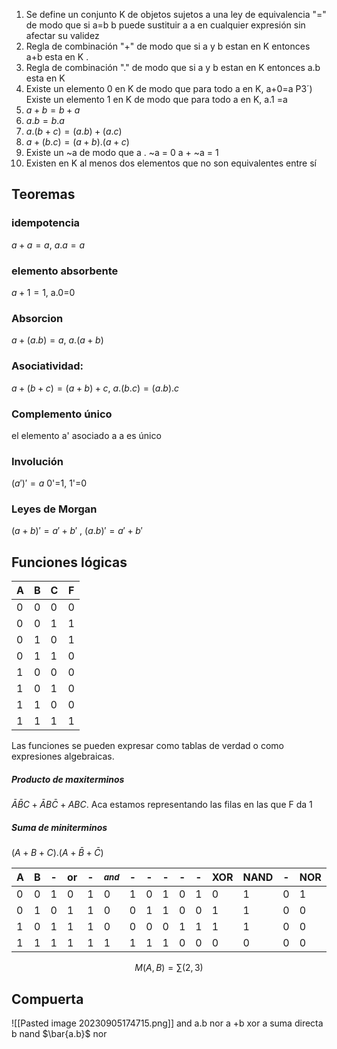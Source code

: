 1. Se define un conjunto K de objetos sujetos a una ley de equivalencia "=" de modo que si a=b b puede sustituir a a en cualquier expresión sin afectar su validez 
2. Regla de combinación "+" de modo que si a y b estan en K entonces a+b esta en K . 
3. Regla de combinación "." de modo que si a y b estan en K entonces a.b esta en K 
4. Existe un elemento 0 en K de modo que para todo a en K, a+0=a P3´) Existe un elemento 1 en K de modo que para todo a en K, a.1 =a 
5. $a + b = b + a$ 
6.  $a . b = b . a$ 
7. $a . (b + c) = (a. b) + (a . c)$ 
8. $a + (b . c) = (a+b) . (a + c)$
9.  Existe un ~a de modo que a . ~a = 0 a + ~a = 1
10.  Existen en K al menos dos elementos que no son equivalentes entre sí

## Teoremas 

### idempotencia
$a+a=a$, $a.a=a$


### elemento absorbente
$a+1=1$, a.0=0

### Absorcion
$a+(a.b)=a$, $a.(a+b)$
### Asociatividad: 
$a+(b+c)=(a+b)+c$, $a . (b . c) = (a . b) . c$
### Complemento único
el elemento a' asociado a a es único

### Involución
$(a')'=a$
0'=1, 1'=0

### Leyes de Morgan
$(a+b)'=a'+b'$ , $(a.b)'=a'+b'$

## Funciones lógicas
| A   | B   | C   | F   |
| --- | --- | --- | --- |
| 0   | 0   | 0   | 0   |
| 0   | 0   | 1   | 1   |
| 0   | 1   | 0   | 1   |
| 0   | 1   | 1   | 0   |
| 1   | 0   | 0   | 0   |
| 1   | 0   | 1   | 0   |
| 1   | 1   | 0   | 0   |
| 1   | 1   | 1   | 1    |

Las funciones se pueden expresar como tablas de verdad o como expresiones algebraicas.
##### Producto de maxiterminos
$\bar{A}\bar{B}C+\bar{A} B \bar{C}+A B C$. Aca estamos representando las filas en las que F da 1

##### Suma de miniterminos
$(A+B+C).(A+\bar{B}+\bar{C})$


| A   | B   | -   | or  | -   | $_{and}$ | -   | -   | -   | -   | -   | XOR | NAND | -   | NOR | -   | -   |
| --- | --- | --- | --- | --- | -------- | --- | --- | --- | --- | --- | --- | ---- | --- | --- | --- | --- |
| 0   | 0   | 1   | 0   | 1   | 0        | 1   | 0   | 1   | 0   | 1   | 0   | 1    | 0   | 1   | 0   | 1   |
| 0   | 1   | 0   | 1   | 1   | 0        | 0   | 1   | 1   | 0   | 0   | 1   | 1    | 0   | 0   | 1   | 1   |
| 1   | 0   | 1   | 1   | 1   | 0        | 0   | 0   | 0   | 1   | 1   | 1   | 1    | 0   | 0   | 0   | 0   |
| 1   | 1   | 1   | 1   | 1   | 1        | 1   | 1   | 1   | 0   | 0   | 0   | 0    | 0   | 0   | 0   | 0   |

$$M(A,B)=\sum(2,3)$$
## Compuerta
![[Pasted image 20230905174715.png]]
and a.b
nor a +b
xor a suma directa b 
nand $\bar{a.b}$
nor 